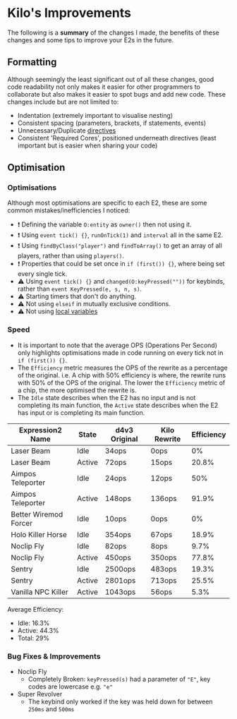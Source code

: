 # Kilo's Improvements
The following is a **summary** of the changes I made, the benefits of these changes and some tips to improve your E2s in the future.

## Formatting
Although seemingly the least significant out of all these changes, good code readability not only makes it easier for other programmers to collaborate but also makes it easier to spot bugs and add new code. These changes include but are not limited to:
- Indentation (extremely important to visualise nesting)
- Consistent spacing (parameters, brackets, if statements, events)
- Unnecessary/Duplicate [directives](https://github.com/wiremod/wire/wiki/Expression-2-Directives)
- Consistent 'Required Cores', positioned underneath directives (least important but is easier when sharing your code)

## Optimisation
### Optimisations
Although most optimisations are specific to each E2, these are some common mistakes/inefficiencies I noticed:
- ❗ Defining the variable `O:entity` as `owner()` then not using it.
- ❗ Using `event tick() {}`, `runOnTick(1)` and `interval` all in the same E2.
- ❗ Using `findByClass("player")` and `findToArray()` to get an array of all players, rather than using `players()`.
- ❗ Properties that could be set once in `if (first()) {}`, where being set every single tick.
- ⚠️ Using `event tick() {}` and `changed(O:keyPressed(""))` for keybinds, rather than `event KeyPressed(e, s, n, s)`.
- ⚠️ Starting timers that don't do anything.
- ⚠️ Not using `elseif` in mutually exclusive conditions.
- ⚠️ Not using [local variables](https://github.com/wiremod/wire/wiki/Expression-2-Syntax#locality)
### Speed
- It is important to note that the average OPS (Operations Per Second) only highlights optimisations made in code running on every tick not in `if (first()) {}`.
- The `Efficiency` metric measures the OPS of the rewrite as a percentage of the original. i.e. A chip with 50% efficiency is where, the rewrite runs with 50% of the OPS of the original. The lower the `Efficiency` metric of a chip, the more optimised the rewrite is.
- The `Idle` state describes when the E2 has no input and is not completing its main function, the `Active` state describes when the E2 has input or is completing its main function.

| Expression2 Name  | State | d4v3 Original | Kilo Rewrite | Efficiency |
| ------------- | ------------- | ------------- | ------------- | ------------- |
| Laser Beam  | Idle  | 34ops | 0ops | 0% |
| Laser Beam  | Active  | 72ops | 15ops | 20.8% |
| Aimpos Teleporter  | Idle  | 24ops | 12ops | 50% |
| Aimpos Teleporter  | Active  | 148ops | 136ops | 91.9% |
| Better Wiremod Forcer | Idle | 10ops | 0ops | 0% |
| Holo Killer Horse | Idle | 354ops | 67ops | 18.9% |
| Noclip Fly | Idle | 82ops | 8ops | 9.7% |
| Noclip Fly | Active | 450ops | 350ops | 77.8% |
| Sentry | Idle | 2500ops | 483ops | 19.3% |
| Sentry | Active | 2801ops | 713ops | 25.5% |
| Vanilla NPC Killer | Active | 1043ops | 56ops | 5.3% |
Average Efficiency:
- Idle: 16.3%
- Active: 44.3%
- Total: 29%

### Bug Fixes & Improvements
- Noclip Fly
  - Completely Broken: `keyPressed(s)` had a parameter of `"E"`, key codes are lowercase e.g. `"e"`
- Super Revolver
  - The keybind only worked if the key was held down for between `250ms` and `500ms`
